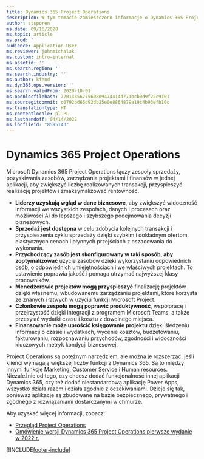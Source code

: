 ```yaml
---
title: Dynamics 365 Project Operations
description: W tym temacie zamieszczono informacje o Dynamics 365 Project operations.
author: stsporen
ms.date: 09/16/2020
ms.topic: article
ms.prod: ''
audience: Application User
ms.reviewer: johnmichalak
ms.custom: intro-internal
ms.assetid: ''
ms.search.region: ''
ms.search.industry: ''
ms.author: kfend
ms.dyn365.ops.version: ''
ms.search.validFrom: 2020-10-01
ms.openlocfilehash: 7201435677560809474414d771bcb0d9f22c9101
ms.sourcegitcommit: c0792bd65d92db25e0e8864879a19c4b93efb10c
ms.translationtype: HT
ms.contentlocale: pl-PL
ms.lasthandoff: 04/14/2022
ms.locfileid: "8595143"
---
```

# <a name="dynamics-365-project-operations"></a>Dynamics 365 Project Operations

Microsoft Dynamics 365 Project Operations łączy zespoły sprzedaży, pozyskiwania zasobów, zarządzania projektami i finansów w jednej aplikacji, aby zwiększyć liczbę realizowanych transakcji, przyspieszyć realizację projektów i zmaksymalizować rentowność.

-   **Liderzy uzyskują wgląd w dane biznesowe**, aby zwiększyć widoczność informacji we wszystkich zespołach, danych i procesach oraz możliwości AI do lepszego i szybszego podejmowania decyzji biznesowych.
-   **Sprzedaż jest dostępna** w celu zdobycia kolejnych transakcji i przyspieszenia cyklu sprzedaży dzięki szybkim i dokładnym ofertom, elastycznych cenach i płynnych przejściach z oszacowania do wykonania.
-   **Przychodzący zasób jest skonfigurowany w taki sposób, aby zoptymalizować** użycie zasobów dzięki wykorzystaniu odpowiednich osób, o odpowiednich umiejętnościach i we właściwych projektach. To ustawienie poprawia jakość i pomaga utrzymać najwyższej klasy pracowników.
-   **Menedżerowie projektów mogą przyspieszyć** finalizację projektów dzięki własnemu, wbudowanemu zarządzaniu projektami, które korzysta ze znanych i łatwych w użyciu funkcji Microsoft Project.
-   **Członkowie zespołu mogą poprawić produktywność**, współpracę i przejrzystość dzięki integracji z programem Microsoft Teams, a także przesyłać wydatki czasu i kosztu z dowolnego miejsca.
-   **Finansowanie może uprościć księgowanie projektu** dzięki śledzeniu informacji o czasie i wydatkach, wycenie kosztów, budżetowaniu, fakturowaniu, rozpoznawaniu przychodów, zgodności i widoczności kluczowych metryk kondycji biznesowej.

Project Operations są potężnym narzędziem, ale można je rozszerzać, jeśli klienci wymagają większej liczby funkcji z Dynamics 365. Są to między innymi funkcje Marketing, Customer Service i Human resources. Niezależnie od tego, czy chcesz dodać funkcjonalność innej aplikacji Dynamics 365, czy też dodać niestandardową aplikację Power Apps, wszystko działa razem i działa zgodnie z oczekiwaniami. Dzieje się tak, ponieważ aplikacje są zbudowane na bazie bezpiecznego, prywatnego i zgodnego z rozwiązaniami dostarczanymi w chmurze.

Aby uzyskać więcej informacji, zobacz:

- [Przegląd Project Operations](https://dynamics.microsoft.com/en-us/project-operations/overview/)
- [Omówienie wersji Dynamics 365 Project Operations pierwsze wydanie w 2022 r.](/dynamics365-release-plan/2022wave1/finance-operations/dynamics365-project-operations/)


[!INCLUDE[footer-include](includes/footer-banner.md)]
